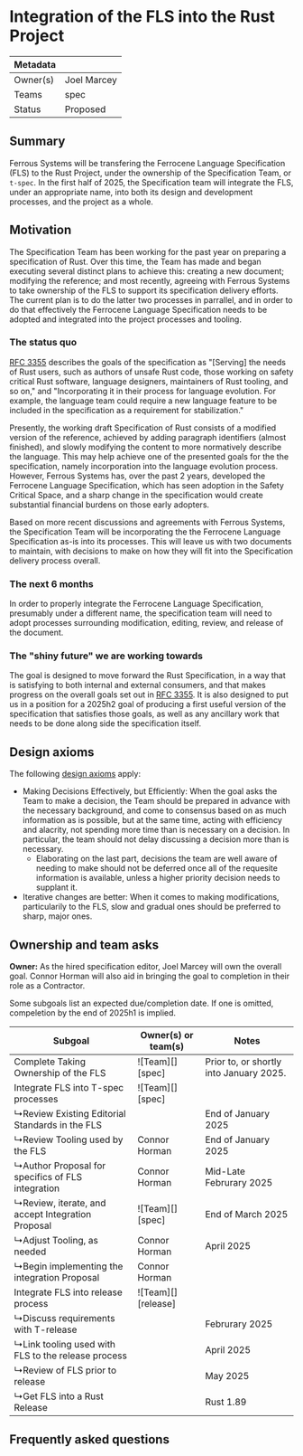 # Integration of the FLS into the Rust Project

| Metadata |                                                              |
| -------- | ------------------------------------------------------------ |
| Owner(s) | Joel Marcey |
| Teams    | spec          |
| Status   | Proposed                                                     |

## Summary

Ferrous Systems will be transfering the Ferrocene Language Specification (FLS) to the Rust Project, under the ownership of the Specification Team, or `t-spec`. In the first half of 2025, the Specification team will integrate the FLS, under an appropriate name, into both its design and development processes, and the project as a whole.

## Motivation

The Specification Team has been working for the past year on preparing a specification of Rust. Over this time, the Team has made and began executing several distinct plans to achieve this: creating a new document; modifying the reference; and most recently, agreeing with Ferrous Systems to take ownership of the FLS to support its specification delivery efforts. The current plan is to do the latter two processes in parrallel, and in order to do that effectively the Ferrocene Language Specification needs to be adopted and integrated into the project processes and tooling.

### The status quo

[RFC 3355] describes the goals of the specification as  "\[Serving\] the needs of Rust users, such as authors of unsafe Rust code, those working on safety critical Rust software, language designers, maintainers of Rust tooling, and so on," and "Incorporating it in their process for language evolution. For example, the language team could require a new language feature to be included in the specification as a requirement for stabilization."

Presently, the working draft Specification of Rust consists of a modified version of the reference, achieved by adding paragraph identifiers (almost finished), and slowly modifying the content to more normatively describe the language. This may help achieve one of the presented goals for the the specification, namely incorporation into the language evolution process. 
However, Ferrous Systems has, over the past 2 years, developed the Ferrocene Language Specification, which has seen adoption in the Safety Critical Space, and a sharp change in the specification would create substantial financial burdens on those early adopters. 

Based on more recent discussions and agreements with Ferrous Systems, the Specification Team will be incorporating the the Ferrocene Language Specification as-is into its processes. This will leave us with two documents to maintain, with decisions to make on how they will fit into the Specification delivery process overall.

### The next 6 months

In order to properly integrate the Ferrocene Language Specification, presumably under a different name, the specification team will need to adopt processes surrounding modification, editing, review, and release of the document. 

### The "shiny future" we are working towards

The goal is designed to move forward the Rust Specification, in a way that is satisfying to both internal and external consumers, and that makes progress on the overall goals set out in [RFC 3355]. It is also designed to put us in a position for a 2025h2 goal of producing a first useful version of the specification that satisfies those goals, as well as any ancillary work that needs to be done along side the specification itself. 

[RFC 3355]: https://rust-lang.github.io/rfcs/3355-rust-spec.html

## Design axioms

The following [design axioms][da] apply:
* Making Decisions Effectively, but Efficiently: When the goal asks the Team to make a decision, the Team should be prepared in advance with the necessary background, and come to consensus based on as much information as is possible, but at the same time, acting with efficiency and alacrity, not spending more time than is necessary on a decision. In particular, the team should not delay discussing a decision more than is necessary.
    * Elaborating on the last part, decisions the team are well aware of needing to make should not be deferred once all of the requesite information is available, unless a higher priority decision needs to supplant it.
* Iterative changes are better: When it comes to making modifications, particularily to the FLS, slow and gradual ones should be preferred to sharp, major ones.

[da]: ../about/design_axioms.md

## Ownership and team asks

**Owner:** As the hired specification editor, Joel Marcey will own the overall goal. Connor Horman will also aid in bringing the goal to completion in their role as a Contractor. 

Some subgoals list an expected due/completion date. If one is omitted, compeletion by the end of 2025h1 is implied.


| Subgoal                                               | Owner(s) or team(s) | Notes                                   |
| ----------------------------------------------------- | ------------------- | --------------------------------------- |
| Complete Taking Ownership of the FLS                  | ![Team][] [spec]    | Prior to, or shortly into January 2025. |
| Integrate FLS into T-spec processes                   | ![Team][] [spec]    |                                         |
| ↳Review Existing Editorial Standards in the FLS       |                     | End of January 2025                     |
| ↳Review Tooling used by the FLS                       | Connor Horman       | End of January 2025                     |
| ↳Author Proposal for specifics of FLS integration     | Connor Horman       | Mid-Late Februrary 2025                 |
| ↳Review, iterate, and accept Integration Proposal     | ![Team][] [spec]    | End of March 2025                       |
| ↳Adjust Tooling, as needed                            | Connor Horman       | April 2025                              |
| ↳Begin implementing the integration Proposal          | Connor Horman       |                                         |
| Integrate FLS into release process                    | ![Team][] [release]|                                         |
| ↳Discuss requirements with T-release                  |                     | Februrary 2025                          |
| ↳Link tooling used with FLS to the release process    |                     | April 2025                              |
| ↳Review of FLS prior to release                       |                     | May 2025                                |
| ↳Get FLS into a Rust Release                          |                     | Rust 1.89                               |


## Frequently asked questions


